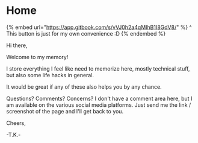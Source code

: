# Home

{% embed url="https://app.gitbook.com/s/vVJ0h2a4qMIhB1I8GdV8/" %}
^ This button is just for my own convenience  :D
{% endembed %}



Hi there,



Welcome to my memory!



I store everything I feel like need to memorize here, mostly technical stuff, but also some life hacks in general.



It would be great if any of these also helps you by any chance.



Questions? Comments? Concerns? I don't have a comment area here, but I am available on the various social media platforms. Just send me the link / screenshot of the page and I'll get back to you.



Cheers,

\-T.K.-






